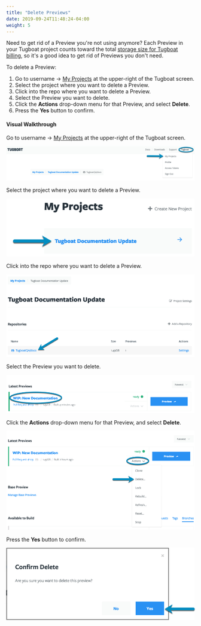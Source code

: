 ```yaml
---
title: "Delete Previews"
date: 2019-09-24T11:48:24-04:00
weight: 5
---
```


Need to get rid of a Preview you're not using anymore? Each Preview in your
Tugboat project counts toward the total
[storage size for Tugboat billing](/tugboat-billing/tugboat-pricing/#how-does-tugboat-pricing-work),
so it's a good idea to get rid of Previews you don't need.

To delete a Preview:

1. Go to username -> [My Projects](https://dashboard.tugboat.qa/projects) at the
   upper-right of the Tugboat screen.
2. Select the project where you want to delete a Preview.
3. Click into the repo where you want to delete a Preview.
4. Select the Preview you want to delete.
5. Click the **Actions** drop-down menu for that Preview, and select **Delete**.
6. Press the **Yes** button to confirm.

#### Visual Walkthrough

Go to username -> [My Projects](https://dashboard.tugboat.qa/projects) at the
upper-right of the Tugboat screen.

![Go to username -> My Projects](/_images/go-to-user-my-projects.png)

Select the project where you want to delete a Preview.

![Select the project](/_images/select-a-project.png)

Click into the repo where you want to delete a Preview.

![Click into Tugboat repository](/_images/click-into-tugboat-repository.png)

Select the Preview you want to delete.

![Select a Preview build](/_images/select-a-preview.png)

Click the **Actions** drop-down menu for that Preview, and select **Delete**.

![Click the Actions drop-down, and select Delete.](/_images/preview-action-delete.png)

Press the **Yes** button to confirm.

![Press Yes to confirm Delete](/_images/preview-action-confirm-delete.png)
